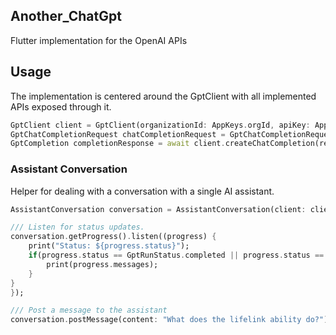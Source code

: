 
## Another_ChatGpt
Flutter implementation for the OpenAI APIs

## Usage

The implementation is centered around the GptClient with all implemented APIs exposed through it.
```dart
GptClient client = GptClient(organizationId: AppKeys.orgId, apiKey: AppKeys.apiKey);
GptChatCompletionRequest chatCompletionRequest = GptChatCompletionRequest(model: "gpt-3.5-turbo-16k", messages: messages);
GptCompletion completionResponse = await client.createChatCompletion(request: chatCompletionRequest);

```

### Assistant Conversation
Helper for dealing with a conversation with a single AI assistant. 

```dart
AssistantConversation conversation = AssistantConversation(client: client, assistantId: "");

/// Listen for status updates.
conversation.getProgress().listen((progress) {
    print("Status: ${progress.status}");
    if(progress.status == GptRunStatus.completed || progress.status == GptRunStatus.cancelled || progress.status == GptRunStatus.expired) {
        print(progress.messages);
    }
}
});

/// Post a message to the assistant 
conversation.postMessage(content: "What does the lifelink ability do?");

```


